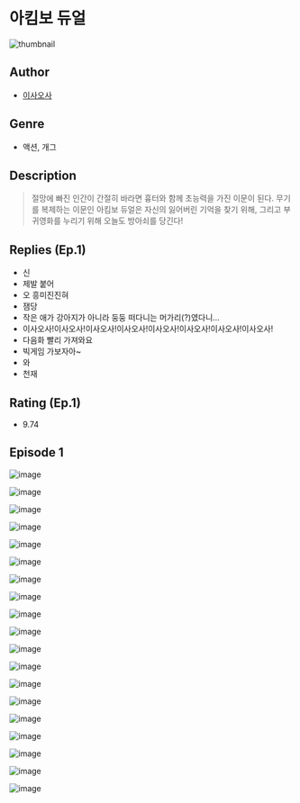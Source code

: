 # 아킴보 듀얼
![thumbnail](https://image-comic.pstatic.net/user_contents_data/challenge_comic/2023/05/23/177957/upload_3907214836209431094_480x623.jpeg)

## Author
- [이사오사](https://comic.naver.com/artistTitle?id=177957)

## Genre
- 액션, 개그

## Description
> 절망에 빠진 인간이 간절히 바라면 흉터와 함께 초능력을 가진 이문이 된다. 무기를 복제하는 이문인 아킴보 듀얼은 자신의 잃어버린 기억을 찾기 위해, 그리고 부귀영화를 누리기 위해 오늘도 방아쇠를 당긴다!

## Replies (Ep.1)
- 신
- 제발 붙어
- 오 흥미진진혀
- 잼당
- 작은 애가 강아지가 아니라 둥둥 떠다니는 머가리(?)였다니...
- 이사오사!이사오사!이사오사!이사오사!이사오사!이사오사!이사오사!이사오사!
- 다음화 빨리 가져와요
- 빅게임 가보자아~
- 와
- 천재

## Rating (Ep.1)
- 9.74

## Episode 1
![image](https://image-comic.pstatic.net/user_contents_data/challenge_comic/2023/05/23/177957/upload_4121746253651458099.jpeg)

![image](https://image-comic.pstatic.net/user_contents_data/challenge_comic/2023/05/23/177957/upload_3762305800721347637.jpeg)

![image](https://image-comic.pstatic.net/user_contents_data/challenge_comic/2023/05/23/177957/upload_3618980285279384626.jpeg)

![image](https://image-comic.pstatic.net/user_contents_data/challenge_comic/2023/05/23/177957/upload_3846976987874812212.jpeg)

![image](https://image-comic.pstatic.net/user_contents_data/challenge_comic/2023/05/23/177957/upload_7004894238973781092.jpeg)

![image](https://image-comic.pstatic.net/user_contents_data/challenge_comic/2023/05/23/177957/upload_3486966314393690681.jpeg)

![image](https://image-comic.pstatic.net/user_contents_data/challenge_comic/2023/05/23/177957/upload_7233688314307424613.jpeg)

![image](https://image-comic.pstatic.net/user_contents_data/challenge_comic/2023/05/23/177957/upload_7234019289521008947.jpeg)

![image](https://image-comic.pstatic.net/user_contents_data/challenge_comic/2023/05/23/177957/upload_3702910216979296358.jpeg)

![image](https://image-comic.pstatic.net/user_contents_data/challenge_comic/2023/05/23/177957/upload_3617627675523703858.jpeg)

![image](https://image-comic.pstatic.net/user_contents_data/challenge_comic/2023/05/23/177957/upload_7005741979618535010.jpeg)

![image](https://image-comic.pstatic.net/user_contents_data/challenge_comic/2023/05/23/177957/upload_3691037664652376163.jpeg)

![image](https://image-comic.pstatic.net/user_contents_data/challenge_comic/2023/05/23/177957/upload_7076340705641247076.jpeg)

![image](https://image-comic.pstatic.net/user_contents_data/challenge_comic/2023/05/23/177957/upload_3833186033322976612.jpeg)

![image](https://image-comic.pstatic.net/user_contents_data/challenge_comic/2023/05/23/177957/upload_3847819432875537251.jpeg)

![image](https://image-comic.pstatic.net/user_contents_data/challenge_comic/2023/05/23/177957/upload_3977634179444126051.jpeg)

![image](https://image-comic.pstatic.net/user_contents_data/challenge_comic/2023/05/23/177957/upload_3473179538093335095.jpeg)

![image](https://image-comic.pstatic.net/user_contents_data/challenge_comic/2023/05/23/177957/upload_3616448092820234548.jpeg)

![image](https://image-comic.pstatic.net/user_contents_data/challenge_comic/2023/05/23/177957/upload_3991933340947133497.jpeg)
